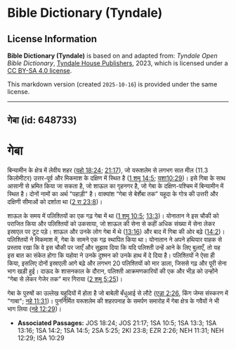 # Bible Dictionary (Tyndale)

## License Information

**Bible Dictionary (Tyndale)** is based on and adapted from: _Tyndale Open Bible Dictionary_, [Tyndale House Publishers](https://tyndaleopenresources.com/), 2023, which is licensed under a [CC BY-SA 4.0 license](https://creativecommons.org/licenses/by-sa/4.0/legalcode.en).

This markdown version (created `2025-10-16`) is provided under the same license.



--------------------------------

## गेबा (id: 648733)

गेबा
====

बिन्यामीन के क्षेत्र में लेवीय शहर ([यहो 18:24](https://ref.ly/Josh18:24); [21:17](https://ref.ly/Josh21:17)), जो यरूशलेम से लगभग सात मील (11\.3 किलोमीटर) उत्तर\-पूर्व और मिकमाश के दक्षिण में स्थित है ([1 शमू 14:5](https://ref.ly/1Sam14:5); [यशा10:29](https://ref.ly/Isa10:29))। इसे गिबा के साथ आसानी से भ्रमित किया जा सकता है, जो शाऊल का गृहनगर है, जो गेबा के दक्षिण\-पश्चिम में बिन्यामीन में स्थित है। दोनों नामों का अर्थ "पहाड़ी" है। वाक्यांश “गेबा से बेर्शेबा तक” यहूदा के गोत्र की उत्तरी और दक्षिणी सीमाओं को दर्शाता था ([2 रा 23:8](https://ref.ly/2Kgs23:8))।

शाऊल के समय में पलिश्तियों का एक गढ़ गेबा में था ([1 शमू 10:5](https://ref.ly/1Sam10:5); [13:3](https://ref.ly/1Sam13:3))। योनातान ने इस चौकी को पराजित किया और पलिश्तियों को उकसाया, जो शाऊल की सेना से कहीं अधिक संख्या में सेना लेकर इस्राएल पर टूट पड़े। शाऊल और उनके लोग गेबा में थे ([13:16](https://ref.ly/1Sam13:16)) और बाद में गिबा की ओर बढ़े ([14:2](https://ref.ly/1Sam14:2))। पलिश्तियों ने मिकमाश में, गेबा के सामने एक गढ़ स्थापित किया था। योनातान ने अपने हथियार वाहक से प्रस्ताव रखा कि वे इस चौकी पर जाएँ और सुझाव दिया कि यदि पलिश्ती उन्हें आने के लिए बुलाएँ, तो यह इस बात का संकेत होगा कि यहोवा ने उनके दुश्मन को उनके हाथ में दे दिया है। पलिश्तियों ने ऐसा ही किया, इसलिए दोनों इस्राएली आगे बढ़े और लगभग 20 पलिश्तियों को मार डाला, जिससे गढ़ और पूरी सेना भाग खड़ी हुई। दाऊद के शासनकाल के दौरान, पलिश्ती आक्रमणकारियों की एक और भीड़ को उन्होंने “गेबा से लेकर गेजेर तक” मार गिराया ([2 शमू 5:25](https://ref.ly/2Sam5:25))।

गेबा के पुरुषों का उल्लेख यहूदियों में होता है जो बाबेली बँधुआई से लौटे ([एज्रा 2:26](https://ref.ly/Ezra2:26), किंग जेम्स संस्करण में "गाबा"; [नहे 11:31](https://ref.ly/Neh11:31))। पुनर्निर्मित यरूशलेम की शहरपनाह के समर्पण समारोह में गेबा क्षेत्र के गवैयों ने भी भाग लिया ([नहे 12:29](https://ref.ly/Neh12:29))।

* **Associated Passages:** JOS 18:24; JOS 21:17; 1SA 10:5; 1SA 13:3; 1SA 13:16; 1SA 14:2; 1SA 14:5; 2SA 5:25; 2KI 23:8; EZR 2:26; NEH 11:31; NEH 12:29; ISA 10:29

